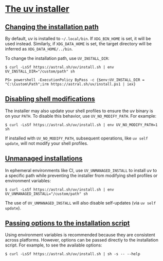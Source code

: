 # [The uv installer](#the-uv-installer)

## [Changing the installation path](#changing-the-installation-path)

By default, uv is installed to `~/.local/bin`. If `XDG_BIN_HOME` is set, it will be used instead. Similarly, if `XDG_DATA_HOME` is set, the target directory will be inferred as `XDG_DATA_HOME/../bin`.

To change the installation path, use `UV_INSTALL_DIR`:

```
$ curl -LsSf https://astral.sh/uv/install.sh | env UV_INSTALL_DIR="/custom/path" sh

```

```
PS> powershell -ExecutionPolicy ByPass -c {$env:UV_INSTALL_DIR = "C:\Custom\Path";irm https://astral.sh/uv/install.ps1 | iex}

```

## [Disabling shell modifications](#disabling-shell-modifications)

The installer may also update your shell profiles to ensure the uv binary is on your `PATH`. To disable this behavior, use `UV_NO_MODIFY_PATH`. For example:

```
$ curl -LsSf https://astral.sh/uv/install.sh | env UV_NO_MODIFY_PATH=1 sh

```

If installed with `UV_NO_MODIFY_PATH`, subsequent operations, like `uv self update`, will not modify your shell profiles.

## [Unmanaged installations](#unmanaged-installations)

In ephemeral environments like CI, use `UV_UNMANAGED_INSTALL` to install uv to a specific path while preventing the installer from modifying shell profiles or environment variables:

```
$ curl -LsSf https://astral.sh/uv/install.sh | env UV_UNMANAGED_INSTALL="/custom/path" sh

```

The use of `UV_UNMANAGED_INSTALL` will also disable self-updates (via `uv self update`).

## [Passing options to the installation script](#passing-options-to-the-installation-script)

Using environment variables is recommended because they are consistent across platforms. However, options can be passed directly to the installation script. For example, to see the available options:

```
$ curl -LsSf https://astral.sh/uv/install.sh | sh -s -- --help

```
